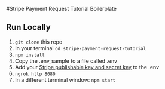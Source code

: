 #Stripe Payment Request Tutorial Boilerplate

## Run Locally
1. `git clone` this repo
2. In your terminal `cd stripe-payment-request-tutorial`
3. `npm install`
4. Copy the .env_sample to a file called .env
5. Add your [Stripe publishable key and secret key](https://stripe.com/docs/keys) to the .env
6. `ngrok http 8080`
7. In a different terminal window: `npm start`